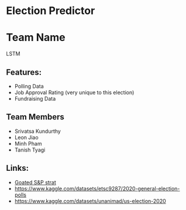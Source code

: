 # Election Predictor

# Team Name
LSTM

## Features:
- Polling Data 
- Job Approval Rating (very unique to this election)
- Fundraising Data

## Team Members
- Srivatsa Kundurthy
- Leon Jiao
- Minh Pham
- Tanish Tyagi

## Links: 
- [Goated S&P strat](https://www.forbes.com/sites/advisor/2020/11/01/what-is-the-presidential-predictor/?sh=727640e5ee60)
- https://www.kaggle.com/datasets/etsc9287/2020-general-election-polls
- https://www.kaggle.com/datasets/unanimad/us-election-2020